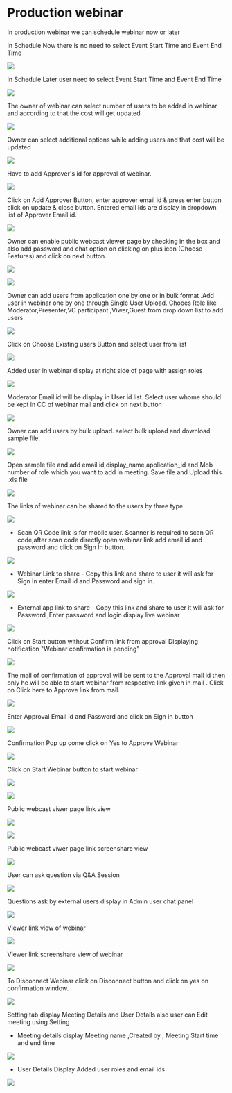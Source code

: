 # Production webinar

 In production webinar we can schedule webinar now or later

In Schedule Now there is no need to select Event Start Time and Event End Time

![](../.gitbook/assets/schedule_later.PNG)

In Schedule Later user need to select Event Start Time and Event End Time

![](../.gitbook/assets/image%20%2851%29.png)

The owner of webinar can select number of users to be added in webinar and according to that the cost will get updated

![](../.gitbook/assets/image%20%28174%29.png)

Owner can select additional options while adding users and that cost will be updated

![](../.gitbook/assets/image%20%2876%29.png)

Have to add Approver's id for approval of webinar. 

![](../.gitbook/assets/image%20%2864%29.png)

Click on Add Approver Button, enter approver email id & press enter button click on update & close button. Entered email ids are display in dropdown list of Approver Email id.

![](../.gitbook/assets/image%20%28180%29.png)

Owner can enable public webcast viewer page by checking in the box and also add password and chat option on clicking on plus icon \(Choose Features\) and click on next button.

![](../.gitbook/assets/image%20%2867%29.png)

![](../.gitbook/assets/image%20%28131%29.png)

Owner can add users from application one by one or in bulk format .Add user in webinar one by one through Single User Upload. Chooes Role like Moderator,Presenter,VC participant ,Viwer,Guest from drop down list to add users 

![](../.gitbook/assets/image%20%28164%29.png)

Click on Choose Existing users Button and select user from list 

![](../.gitbook/assets/image%20%28122%29.png)

Added user in webinar display at right side of page with assign roles

![](../.gitbook/assets/image%20%2877%29.png)

 Moderator Email id will be display in User id list. Select user whome should be kept in CC of webinar mail and click on next button

![](../.gitbook/assets/image%20%28179%29.png)

Owner can add users by bulk upload. select bulk upload and download sample file.

![](../.gitbook/assets/image%20%28113%29.png)

Open sample file and add email id,display\_name,application\_id and Mob number of role which you want to add in meeting. Save file and Upload this .xls file 

![](../.gitbook/assets/image%20%28188%29.png)

 The links of webinar can be shared to the users by three type

![](../.gitbook/assets/image%20%28209%29.png)

* Scan QR Code link is for mobile user. Scanner is required to scan QR code,after scan code directly open webinar link add email id and password and click on Sign In button.

![](../.gitbook/assets/image%20%28111%29.png)

* Webinar Link to share - Copy this link and share to user it will ask for Sign In enter Email id and Password and sign in.

![](../.gitbook/assets/image%20%28176%29.png)

* External app link to share - Copy this link and share to user it will ask for Password ,Enter password and login display live webinar

![](../.gitbook/assets/image%20%28107%29.png)

Click on Start button without Confirm link from approval Displaying notification "Webinar confirmation is pending"

![](../.gitbook/assets/image%20%2841%29.png)

The mail of confirmation of approval will be sent to the Approval mail id then only he will be able to start webinar from respective link given in mail . Click on Click here to Approve link from mail.

![](../.gitbook/assets/image%20%2871%29.png)

Enter Approval Email id and Password and click on Sign in button

![](../.gitbook/assets/image%20%284%29.png)

Confirmation Pop up come click on Yes to Approve Webinar

![](../.gitbook/assets/image%20%28144%29.png)

Click on Start Webinar button to start webinar

![](../.gitbook/assets/image%20%28203%29.png)

![](../.gitbook/assets/image%20%28140%29.png)

Public webcast viwer page link view

![](../.gitbook/assets/image%20%2890%29.png)

![](../.gitbook/assets/image%20%28139%29.png)

Public webcast viwer page link screenshare view

![](../.gitbook/assets/image%20%28127%29.png)

User can ask question via Q&A Session 

![](../.gitbook/assets/image%20%286%29.png)

Questions ask by external users display in Admin user chat panel

![](../.gitbook/assets/image%20%28149%29.png)

Viewer link view of webinar

![](../.gitbook/assets/image%20%2853%29.png)

Viewer link screenshare view of webinar

![](../.gitbook/assets/image%20%2824%29.png)

To Disconnect Webinar click on Disconnect button and click on yes on confirmation window.

![](../.gitbook/assets/image%20%2898%29.png)

Setting tab display Meeting Details and User Details also user can Edit meeting using Setting

* Meeting details display Meeting name ,Created by , Meeting Start time and end time

![](../.gitbook/assets/image%20%2818%29.png)

* User Details Display Added user roles and email ids 

![](../.gitbook/assets/image%20%2849%29.png)

